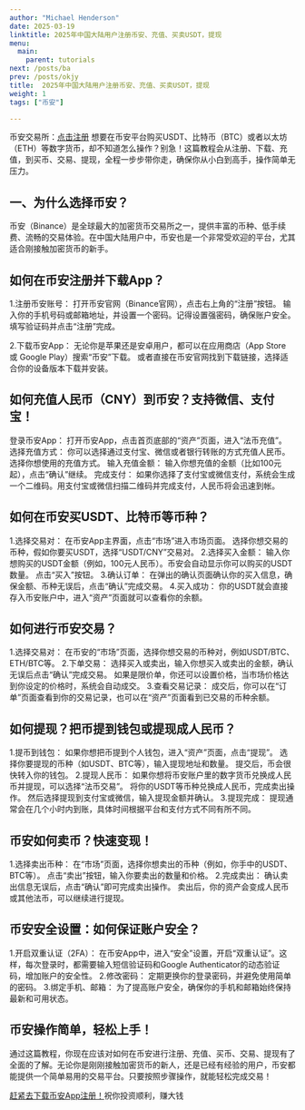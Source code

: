 ```yaml
---
author: "Michael Henderson"
date: 2025-03-19
linktitle: 2025年中国大陆用户注册币安、充值、买卖USDT，提现
menu:
  main:
    parent: tutorials
next: /posts/ba
prev: /posts/okjy
title:  2025年中国大陆用户注册币安、充值、买卖USDT，提现
weight: 1
tags: ["币安"]

---
```

币安交易所：[点击注册](https://www.binance.com/join?ref=UKNXKQAK)
想要在币安平台购买USDT、比特币（BTC）或者以太坊（ETH）等数字货币，却不知道怎么操作？别急！这篇教程会从注册、下载、充值，到买币、交易、提现，全程一步步带你走，确保你从小白到高手，操作简单无压力。

## 一、为什么选择币安？
币安（Binance）是全球最大的加密货币交易所之一，提供丰富的币种、低手续费、流畅的交易体验。在中国大陆用户中，币安也是一个非常受欢迎的平台，尤其适合刚接触加密货币的新手。

## 如何在币安注册并下载App？
1.注册币安账号：
打开币安官网（Binance官网），点击右上角的“注册”按钮。
输入你的手机号码或邮箱地址，并设置一个密码。记得设置强密码，确保账户安全。
填写验证码并点击“注册”完成。

2.下载币安App：
无论你是苹果还是安卓用户，都可以在应用商店（App Store 或 Google Play）搜索“币安”下载。
或者直接在币安官网找到下载链接，选择适合你的设备版本下载并安装。

## 如何充值人民币（CNY）到币安？支持微信、支付宝！
登录币安App： 打开币安App，点击首页底部的“资产”页面，进入“法币充值”。
选择充值方式： 你可以选择通过支付宝、微信或者银行转账的方式充值人民币。选择你想使用的充值方式。
输入充值金额： 输入你想充值的金额（比如100元起），点击“确认”继续。
完成支付： 如果你选择了支付宝或微信支付，系统会生成一个二维码。用支付宝或微信扫描二维码并完成支付，人民币将会迅速到帐。

## 如何在币安买USDT、比特币等币种？
1.选择交易对：
在币安App主界面，点击“市场”进入市场页面。
选择你想交易的币种，假如你要买USDT，选择“USDT/CNY”交易对。
2.选择买入金额：
输入你想购买的USDT金额（例如，100元人民币）。币安会自动显示你可以购买的USDT数量。
点击“买入”按钮。
3.确认订单：
在弹出的确认页面确认你的买入信息，确保金额、币种无误后，点击“确认”完成交易。
4.买入成功：
你的USDT就会直接存入币安账户中，进入“资产”页面就可以查看你的余额。

## 如何进行币安交易？
1.选择交易对： 在币安的“市场”页面，选择你想交易的币种对，例如USDT/BTC、ETH/BTC等。
2.下单交易：
选择买入或卖出，输入你想买入或卖出的金额，确认无误后点击“确认”完成交易。
如果是限价单，你还可以设置价格，当市场价格达到你设定的价格时，系统会自动成交。
3.查看交易记录：
成交后，你可以在“订单”页面查看到你的交易记录，也可以在“资产”页面看到已交易的币种余额。

## 如何提现？把币提到钱包或提现成人民币？
1.提币到钱包：
如果你想把币提到个人钱包，进入“资产”页面，点击“提现”。
选择你要提现的币种（如USDT、BTC等），输入提现地址和数量。
提交后，币会很快转入你的钱包。
2.提现人民币：
如果你想将币安账户里的数字货币兑换成人民币并提现，可以选择“法币交易”。
将你的USDT等币种兑换成人民币，完成卖出操作。
然后选择提现到支付宝或微信，输入提现金额并确认。
3.提现完成：
提现通常会在几个小时内到账，具体时间根据平台和支付方式不同有所不同。

## 币安如何卖币？快速变现！
1.选择卖出币种：
在“市场”页面，选择你想卖出的币种（例如，你手中的USDT、BTC等）。
点击“卖出”按钮，输入你要卖出的数量和价格。
2.完成卖出：
确认卖出信息无误后，点击“确认”即可完成卖出操作。
卖出后，你的资产会变成人民币或其他法币，可以继续进行提现。

## 币安安全设置：如何保证账户安全？
1.开启双重认证（2FA）： 在币安App中，进入“安全”设置，开启“双重认证”。这样，每次登录时，都需要输入短信验证码和Google Authenticator的动态验证码，增加账户的安全性。
2.修改密码： 定期更换你的登录密码，并避免使用简单的密码。
3.绑定手机、邮箱： 为了提高账户安全，确保你的手机和邮箱始终保持最新和可用状态。

## 币安操作简单，轻松上手！
通过这篇教程，你现在应该对如何在币安进行注册、充值、买币、交易、提现有了全面的了解。无论你是刚刚接触加密货币的新人，还是已经有经验的用户，币安都能提供一个简单易用的交易平台。只要按照步骤操作，就能轻松完成交易！

[赶紧去下载币安App注册！](https://www.binance.com/join?ref=UKNXKQAK)祝你投资顺利，赚大钱